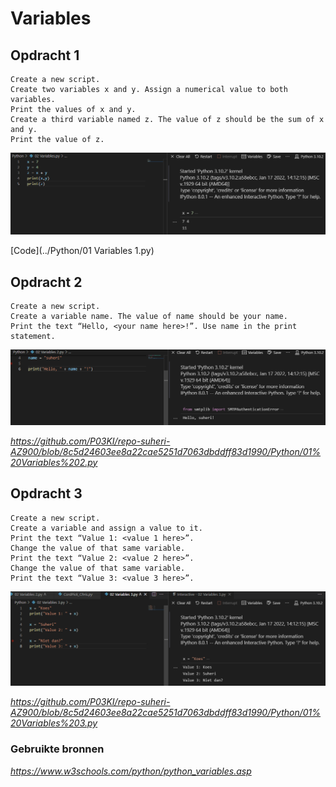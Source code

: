 # **Variables**

## **Opdracht 1**

    Create a new script.
    Create two variables x and y. Assign a numerical value to both variables.
    Print the values of x and y.
    Create a third variable named z. The value of z should be the sum of x and y.
    Print the value of z.

![SS](../00_includes/PRG/02.01.png)

[Code](../Python/01 Variables 1.py)

## **Opdracht 2**

    Create a new script.
    Create a variable name. The value of name should be your name.
    Print the text “Hello, <your name here>!”. Use name in the print statement.

![SS](../00_includes/PRG/02.02.png)

*<https://github.com/P03KI/repo-suheri-AZ900/blob/8c5d24603ee8a22cae5251d7063dbddff83d1990/Python/01%20Variables%202.py>*

## **Opdracht 3**

    Create a new script.
    Create a variable and assign a value to it.
    Print the text “Value 1: <value 1 here>”.
    Change the value of that same variable.
    Print the text “Value 2: <value 2 here>”.
    Change the value of that same variable.
    Print the text “Value 3: <value 3 here>”.

![SS](../00_includes/PRG/02.03.png)

*<https://github.com/P03KI/repo-suheri-AZ900/blob/8c5d24603ee8a22cae5251d7063dbddff83d1990/Python/01%20Variables%203.py>*

### **Gebruikte bronnen**

*<https://www.w3schools.com/python/python_variables.asp>*